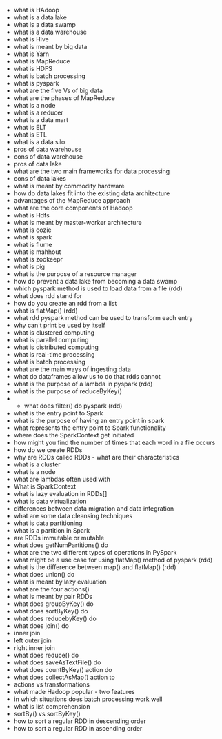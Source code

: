 * what is HAdoop
* what is a data lake
* what is a data swamp
* what is a data warehouse
* what is Hive
* what is meant by big data
* what is Yarn
* what is MapReduce
* what is HDFS
* what is batch processing
* what is pyspark
* what are the five Vs of big data
* what are the phases of MapReduce
* what is a node
* what is a reducer
* what is a data mart
* what is ELT
* what is ETL
* what is a data silo
* pros of data warehouse
* cons of data warehouse
* pros of data lake
* what are the two main frameworks for data processing
* cons of data lakes
* what is meant by commodity hardware
* how do data lakes fit into the existing data architecture
* advantages of the MapReduce approach
* what are the core components of Hadoop
* what is Hdfs
* what is meant by master-worker architecture
* what is oozie
* what is spark
* what is flume
* what is mahhout
* what is zookeepr
* what is pig
* what is the purpose of a resource manager
* how do prevent a data lake from becoming a data swamp
* which pyspark method is used to load data from a file (rdd)
* what does rdd stand for
* how do you create an rdd from a list
* what is flatMap()  (rdd)
* what rdd pyspark method can be used to transform each entry 
* why can't print be used by itself
* what is clustered computing
* what is parallel computing 
* what is distributed computing
* what is real-time processing
* what is batch processing
* what are the main ways of ingesting data
* what do dataframes allow us to do that rdds cannot
* what is the purpose of a lambda in pyspark (rdd)
* what is the purpose of reduceByKey()
* * what does filter() do pyspark (rdd)
* what is the entry point to Spark
* what is the purpose of having an entry point in spark
* what represents the entry point to Spark functionality
* where does the SparkContext get initiated
* how might you find the number of times that each word in a file occurs
* how do we create RDDs
* why are RDDs called RDDs - what are their characteristics
* what is a cluster
* what is a node
* what are lambdas often used with
* What is SparkContext
* what is lazy evaluation in RDDs[]
* what is data virtualization
* differences between data migration and data integration
* what are some data cleansing techniques
* what is data partitioning
* what is a partition in Spark
* are RDDs immutable or mutable
* what does getNumPartitions() do
 * what are the two different types of operations in PySpark
* what might be a use case for using flatMap() method of pyspark (rdd)
* what is the difference between map() and flatMap() (rdd)
* what does union() do
* what is meant by lazy evaluation
* what are the four actions()
* what is meant by pair RDDs
* what does groupByKey() do
* what does sortByKey() do
* what does reducebyKey() do
* what does join() do
* inner join
* left outer join
* right inner join
* what does reduce() do
* what does saveAsTextFile() do
* what does countByKey() action do
* what does collectAsMap() action to 
* actions vs transformations
* what made Hadoop popular - two features
* in which situations does batch processing work well
* what is list comprehension
* sortBy() vs sortByKey()
* how to sort a regular RDD in descending order
* how to sort a regular RDD in ascending order


